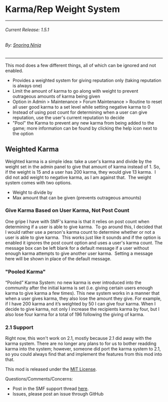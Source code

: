 Karma/Rep Weight System
===
---
###### Current Release: 1.5.1
###### By: [Snoring Ninja](https://snoring.ninja)
---

This mod does a few different things, all of which can be ignored and not enabled.
* Provides a weighted system for giving reputation only (taking reputation is always one)
* Limit the amount of karma to go along with weight to prevent outrageous amounts of karma being given
* Option in Admin > Maintenance > Forum Maintenance > Routine to reset all user good karma to a set level while setting 
negative karma to 0
* Instead of using post count for determining when a user can give reputation, use the user's current reputation to 
decide
* "Pool" the Karma to prevent any new karma from being added to the game; more information can be found by clicking the 
help icon next to the option


## Weighted Karma
Weighted karma is a simple idea: take a user's karma and divide by the weight set in the admin panel to give that amount 
of karma instead of 1. So, if the weight is 15 and a user has 200 karma, they would give 13 karma.  I did not add 
weight to negative karma, as I am against that.  The weight system comes with two options.
 
* Weight to divide by
* Max amount that can be given (prevents outrageous amounts)

### Give Karma Based on User Karma, Not Post Count
One gripe I have with SMF's karma is that it relies on post count when determining if a user is able to give karma. 
To go around this, I decided that I would rather use a person's karma count to determine whether or not a user is able 
to give karma.  This works just like it sounds and if the option is enabled it ignores the post count option and uses a 
user's karma count. The message box can be left blank for a default message if a user without enough karma attempts to 
give another user karma.  Setting a message here will be shown in place of the default message.

### "Pooled Karma"
“Pooled” Karma System: no new karma is ever introduced into the community after the initial karma is set 
(i.e. giving certain users enough karma to give karma a few times). This new system works in a manner that when a 
user gives karma, they also lose the amount they give. For example, if I have 200 karma and it’s weighted by 50 I can 
give four karma. When I decide to give karma, not only I increase the recipients karma by four, but I also lose four 
karma for a total of 196 following the giving of karma.

### 2.1 Support
Right now, this won't work on 2.1, mostly because 2.1 did away with the karma system. There are no longer any plans to 
for us to bother readding karma into the system; however, someone did port the karma system to 2.1, so you could always 
find that and implement the features from this mod into that.

This mod is released under the [MIT License](https://opensource.org/licenses/MIT).

Questions/Comments/Concerns:

* Post in the SMF support thread [here](https://www.simplemachines.org/community/index.php?topic=527025.0).
* Issues, please post an issue through GitHub
